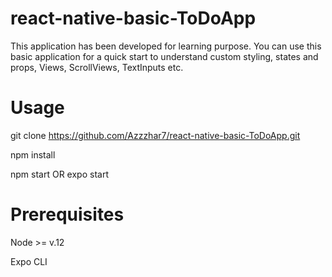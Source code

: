 # react-native-basic-ToDoApp
This application has been developed for learning purpose. You can use this basic application for a quick start to understand custom styling, states and props, Views, ScrollViews, TextInputs etc.

# Usage
git clone https://github.com/Azzzhar7/react-native-basic-ToDoApp.git

npm install

npm start OR expo start

# Prerequisites
Node >= v.12

Expo CLI
